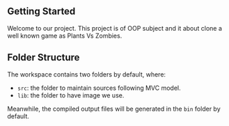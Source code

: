 ## Getting Started

Welcome to our project. This project is of OOP subject and it about clone a well known game as Plants Vs Zombies.
## Folder Structure

The workspace contains two folders by default, where:

- `src`: the folder to maintain sources following MVC model.
- `lib`: the folder to have image we use.

Meanwhile, the compiled output files will be generated in the `bin` folder by default.


